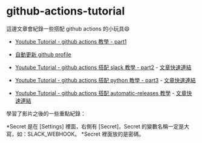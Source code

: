 # github-actions-tutorial

這邊文章會紀錄一些搭配 github actions 的小玩具:smile:

* [Youtube Tutorial - github actions 教學 - part1](https://youtu.be/a-EiC_Ll3EM)

* [自動更新 github profile](https://github.com/twtrubiks/twtrubiks)

* [Youtube Tutorial - github actions 搭配 slack 教學 - part2](https://youtu.be/Se5UZipBnBI) - [文章快速連結](https://github.com/twtrubiks/github-actions-tutorial/blob/main/github_slack_notification/.github/workflows/slack.yml)

* [Youtube Tutorial - github actions 搭配 python 教學 - part3](https://youtu.be/VRgW1lcIg_A) - [文章快速連結](https://github.com/twtrubiks/github-actions-tutorial/blob/main/github_python_slack)

* [Youtube Tutorial - github actions 搭配 automatic-releases 教學](https://youtu.be/pCnGcLj_3Lg) - [文章快速連結](https://github.com/twtrubiks/github-actions-tutorial/blob/main/automatic-releases)


學習了影片之後的一些重點紀錄：

*Secret 是在 [Settings] 裡面，右側有 [Secret]，Secret 的變數名稱一定是大寫，如：SLACK_WEBHOOK。
*Secret 裡面放的是密碼。
